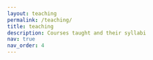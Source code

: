 ```yaml
---
layout: teaching
permalink: /teaching/
title: teaching
description: Courses taught and their syllabi
nav: true
nav_order: 4
---
```

